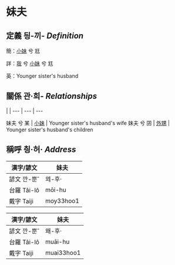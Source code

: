 # 妹夫
## 定義 딍-끼- _Definition_
簡：[小妹](member7.md) 兮 尪

詳：[我](member1.md) 兮 [小妹](member7.md) 兮 尪

英：Younger sister's husband

## 關係 관·희- _Relationships_

 | | 
--- | --- | --- 


妹夫 兮 某 | [小妹](member7.md) | Younger sister's husband's wife
妹夫 兮 囝 | [外甥](member25.md) | Younger sister's husband's children


## 稱呼 칑·허· _Address_

漢字/諺文 | 妹夫
--- | ---
諺文 깐-뿐ˆ | ᄆᆀ-후·
台羅 Tâi-lô | mōi-hu
戴字 Taiji | moy33hoo1


漢字/諺文 | 妹夫
--- | ---
諺文 깐-뿐ˆ | 뫠-후·
台羅 Tâi-lô | muāi-hu
戴字 Taiji | muai33hoo1


